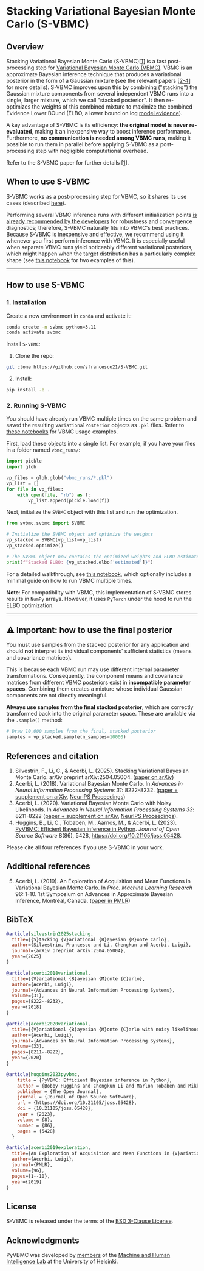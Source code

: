 # Stacking Variational Bayesian Monte Carlo (S-VBMC)

## Overview
Stacking Variational Bayesian Monte Carlo (S-VBMC)[[1](#references-and-citation)] is a fast post-processing step for [Variational Bayesian Monte Carlo (VBMC)](https://github.com/acerbilab/pyvbmc). VBMC is an approximate Bayesian inference technique that produces a variational posterior in the form of a Gaussian mixture (see the relevant papers [[2-4](#references-and-citation)] for more details). S-VBMC improves upon this by combining ("stacking") the Gaussian mixture components from several independent VBMC runs into a single, larger mixture, which we call "stacked posterior". It then re-optimizes the weights of this combined mixture to maximize the combined Evidence Lower BOund (ELBO, a lower bound on log [model evidence](https://en.wikipedia.org/wiki/Marginal_likelihood)). 

A key advantage of S-VBMC is its efficiency: **the original model is never re-evaluated**, making it an inexpensive way to boost inference performance. Furthermore, **no communication is needed among VBMC runs**, making it possible to run them in parallel before applying S-VBMC as a post-processing step with negligible computational overhead.

Refer to the S-VBMC paper for further details [[1](#references-and-citation)].

## When to use S-VBMC

S-VBMC works as a post-processing step for VBMC, so it shares its use cases (described [here](https://github.com/acerbilab/pyvbmc/tree/main?tab=readme-ov-file#when-should-i-use-pyvbmc)).

Performing several VBMC inference runs with different initialization points [is already recommended by the developers](https://github.com/acerbilab/pyvbmc/blob/main/examples/pyvbmc_example_4_validation.ipynb) for robustness and convergence diagnostics; therefore, S-VBMC naturally fits into VBMC's best practices. Because S-VBMC is inexpensive and effective, we recommend using it whenever you first perform inference with VBMC. It is especially useful when separate VBMC runs yield noticeably different variational posteriors, which might happen when the target distribution has a particularly complex shape (see [this notebook](https://github.com/sfrancesco21/S-VBMC/blob/main/examples/basic_usage.ipynb) for two examples of this).

-----

## How to use S-VBMC

### 1. Installation

Create a new environment in `conda` and activate it:
   ```bash
   conda create -n svbmc python=3.11
   conda activate svbmc
   ```
Install `S-VBMC`:
   1. Clone the repo:
   ```bash
   git clone https://github.com/sfrancesco21/S-VBMC.git
   ```
   2. Install:
   ```bash
   pip install -e . 
   ```

### 2. Running S-VBMC

You should have already run VBMC multiple times on the same problem and saved the resulting `VariationalPosterior` objects as `.pkl` files. Refer to [these notebooks](https://github.com/acerbilab/pyvbmc/tree/main/examples) for VBMC usage examples.

First, load these objects into a single list. For example, if you have your files in a folder named `vbmc_runs/`:

```python
import pickle
import glob

vp_files = glob.glob("vbmc_runs/*.pkl")
vp_list = []
for file in vp_files:
    with open(file, "rb") as f:
        vp_list.append(pickle.load(f))
```

Next, initialize the `SVBMC` object with this list and run the optimization.

```python
from svbmc.svbmc import SVBMC

# Initialize the SVBMC object and optimize the weights
vp_stacked = SVBMC(vp_list=vp_list)
vp_stacked.optimize()

# The SVBMC object now contains the optimized weights and ELBO estimates
print(f"Stacked ELBO: {vp_stacked.elbo['estimated']}")
```

For a detailed walkthrough, see [this notebook](https://github.com/sfrancesco21/S-VBMC/blob/main/examples/basic_usage.ipynb), which optionally includes a minimal guide on how to run VBMC multiple times.

**Note**: For compatibility with VBMC, this implementation of S-VBMC stores results in `NumPy` arrays. However, it uses `PyTorch` under the hood to run the ELBO optimization.

-----

## ⚠️ Important: how to use the final posterior

You must use samples from the stacked posterior for any application and should **not** interpret its individual components' sufficient statistics (means and covariance matrices).

This is because each VBMC run may use different internal parameter transformations. Consequently, the component means and covariance matrices from different VBMC posteriors exist in **incompatible parameter spaces**. Combining them creates a mixture whose individual Gaussian components are not directly meaningful.

**Always use samples from the final stacked posterior**, which are correctly transformed back into the original parameter space. These are available via the `.sample()` method:

```python
# Draw 10,000 samples from the final, stacked posterior
samples = vp_stacked.sample(n_samples=10000)
```

## References and citation

1. Silvestrin, F., Li, C., & Acerbi, L. (2025). Stacking Variational Bayesian Monte Carlo. arXiv preprint arXiv:2504.05004. ([paper on arXiv](https://arxiv.org/abs/2504.05004))
2. Acerbi, L. (2018). Variational Bayesian Monte Carlo. In *Advances in Neural Information Processing Systems 31*: 8222-8232. ([paper + supplement on arXiv](https://arxiv.org/abs/1810.05558), [NeurIPS Proceedings](https://papers.nips.cc/paper/8043-variational-bayesian-monte-carlo))
3. Acerbi, L. (2020). Variational Bayesian Monte Carlo with Noisy Likelihoods. In *Advances in Neural Information Processing Systems 33*: 8211-8222 ([paper + supplement on arXiv](https://arxiv.org/abs/2006.08655), [NeurIPS Proceedings](https://papers.nips.cc/paper/2020/hash/5d40954183d62a82257835477ccad3d2-Abstract.html)).
4. Huggins, B., Li, C., Tobaben, M., Aarnos, M., & Acerbi, L. (2023). [PyVBMC: Efficient Bayesian inference in Python](https://joss.theoj.org/papers/10.21105/joss.05428). *Journal of Open Source Software* 8(86), 5428, https://doi.org/10.21105/joss.05428.

Please cite all four references if you use S-VBMC in your work.

## Additional references

5. Acerbi, L. (2019). An Exploration of Acquisition and Mean Functions in Variational Bayesian Monte Carlo. In *Proc. Machine Learning Research* 96: 1-10. 1st Symposium on Advances in Approximate Bayesian Inference, Montréal, Canada. ([paper in PMLR](http://proceedings.mlr.press/v96/acerbi19a.html))

## BibTeX

```BibTeX
@article{silvestrin2025stacking,
  title={{S}tacking {V}ariational {B}ayesian {M}onte Carlo},
  author={Silvestrin, Francesco and Li, Chengkun and Acerbi, Luigi},
  journal={arXiv preprint arXiv:2504.05004},
  year={2025}
}

@article{acerbi2018variational,
  title={{V}ariational {B}ayesian {M}onte {C}arlo},
  author={Acerbi, Luigi},
  journal={Advances in Neural Information Processing Systems},
  volume={31},
  pages={8222--8232},
  year={2018}
}

@article{acerbi2020variational,
  title={{V}ariational {B}ayesian {M}onte {C}arlo with noisy likelihoods},
  author={Acerbi, Luigi},
  journal={Advances in Neural Information Processing Systems},
  volume={33},
  pages={8211--8222},
  year={2020}
}

@article{huggins2023pyvbmc,
    title = {PyVBMC: Efficient Bayesian inference in Python},
    author = {Bobby Huggins and Chengkun Li and Marlon Tobaben and Mikko J. Aarnos and Luigi Acerbi},
    publisher = {The Open Journal},
    journal = {Journal of Open Source Software},
    url = {https://doi.org/10.21105/joss.05428},
    doi = {10.21105/joss.05428},
    year = {2023},
    volume = {8},
    number = {86},
    pages = {5428}
  }

@article{acerbi2019exploration,
  title={An Exploration of Acquisition and Mean Functions in {V}ariational {B}ayesian {M}onte {C}arlo},
  author={Acerbi, Luigi},
  journal={PMLR},
  volume={96},
  pages={1--10},
  year={2019}
}
```

## License

S-VBMC is released under the terms of the [BSD 3-Clause License](LICENSE.txt).

## Acknowledgments

PyVBMC was developed by [members](https://www.helsinki.fi/en/researchgroups/machine-and-human-intelligence/people) of the [Machine and Human Intelligence Lab](https://www.helsinki.fi/en/researchgroups/machine-and-human-intelligence/) at the University of Helsinki. 
